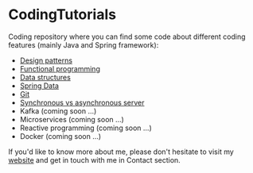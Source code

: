 # CodingTutorials
Coding repository where you can find some code about different coding features (mainly Java and Spring framework):
- [Design patterns](https://github.com/ManuMyGit/CodingTutorials/tree/main/designpatterns)
- [Functional programming](https://github.com/ManuMyGit/CodingTutorials/tree/main/functionalprogramming)
- [Data structures](https://github.com/ManuMyGit/CodingTutorials/tree/main/datastructure)
- [Spring Data](https://github.com/ManuMyGit/CodingTutorials/tree/main/springdata)
- [Git](https://github.com/ManuMyGit/CodingTutorials/blob/main/git.md)
- [Synchronous vs asynchronous server](https://github.com/ManuMyGit/CodingTutorials/tree/main/syncasyncserver)
- Kafka (coming soon ...)
- Microservices (coming soon ...)
- Reactive programming (coming soon ...)
- Docker (coming soon ...)

If you'd like to know more about me, please don't hesitate to visit my [website](http://manueljaenlopez.ddns.net/) and get in touch with me in Contact section.